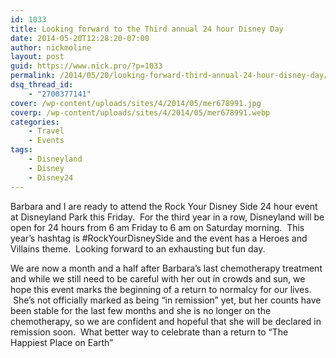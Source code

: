 ```yaml
---
id: 1033
title: Looking forward to the Third annual 24 hour Disney Day
date: 2014-05-20T12:28:20-07:00
author: nickmoline
layout: post
guid: https://www.nick.pro/?p=1033
permalink: /2014/05/20/looking-forward-third-annual-24-hour-disney-day/
dsq_thread_id:
    - "2700377141"
cover: /wp-content/uploads/sites/4/2014/05/mer678991.jpg
coverp: /wp-content/uploads/sites/4/2014/05/mer678991.webp
categories:
    - Travel
    - Events
tags:
    - Disneyland
    - Disney
    - Disney24
---
```

Barbara and I are ready to attend the Rock Your Disney Side 24 hour event at Disneyland Park this Friday.  For the third year in a row, Disneyland will be open for 24 hours from 6 am Friday to 6 am on Saturday morning.  This year&#8217;s hashtag is #RockYourDisneySide and the event has a Heroes and Villains theme.  Looking forward to an exhausting but fun day.

<!--more-->

We are now a month and a half after Barbara&#8217;s last chemotherapy treatment and while we still need to be careful with her out in crowds and sun, we hope this event marks the beginning of a return to normalcy for our lives.  She&#8217;s not officially marked as being &#8220;in remission&#8221; yet, but her counts have been stable for the last few months and she is no longer on the chemotherapy, so we are confident and hopeful that she will be declared in remission soon.  What better way to celebrate than a return to &#8220;The Happiest Place on Earth&#8221;